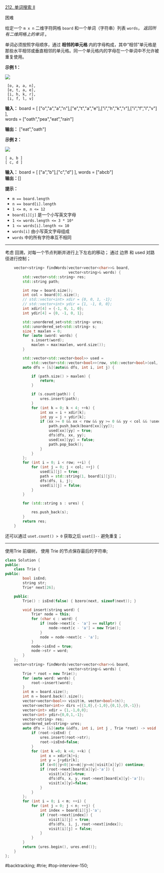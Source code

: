 [212. 单词搜索 II](https://leetcode.cn/problems/word-search-ii/)

困难

给定一个 `m x n` 二维字符网格 `board` 和一个单词（字符串）列表 `words`， _返回所有二维网格上的单词_ 。

单词必须按照字母顺序，通过 **相邻的单元格** 内的字母构成，其中“相邻”单元格是那些水平相邻或垂直相邻的单元格。同一个单元格内的字母在一个单词中不允许被重复使用。

**示例 1：**

![](https://assets.leetcode.com/uploads/2020/11/07/search1.jpg)
```
 [o, a, a, n],
 [e, t, a, e],
 [i, h, k, r],
 [i, f, l, v]
```
**输入：**
board = [ ["o","a","a","n"],["e","t","a","e"],["i","h","k","r"],["i","f","l","v"] ],  
words = ["oath","pea","eat","rain"]  

**输出：** ["eat","oath"]

**示例 2：**

![](https://assets.leetcode.com/uploads/2020/11/07/search2.jpg)
```
[ a, b ]
[ c, d ]
```
**输入：** board = [ ["a","b"],["c","d"] ], words = ["abcb"]  
**输出：**[]

**提示：**

- `m == board.length`
- `n == board[i].length`
- `1 <= m, n <= 12`
- `board[i][j]` 是一个小写英文字母
- `1 <= words.length <= 3 * 10⁴`
- `1 <= words[i].length <= 10`
- `words[i]` 由小写英文字母组成
- `words` 中的所有字符串互不相同
---- ----
考虑 回溯，对每一个节点判断并进行上下左右的移动；
通过 边界 和 used 对路径进行控制；

```cpp
    vector<string> findWords(vector<vector<char>>& board,
                             vector<string>& words) {
        std::vector<std::string> res;
        std::string path;

        int row = board.size();
        int col = board[0].size();
        // std::vector<int> xdir = {0, 0, 1, -1};
        // std::vector<int> ydir = {1, -1, 0, 0};
        int xdir[4] = {-1, 0, 1, 0};
        int ydir[4] = {0, -1, 0, 1};

        std::unordered_set<std::string> ures;
        std::unordered_set<std::string> s;
        size_t maxlen = 0;
        for (auto &word: words) {
            s.insert(word);
            maxlen = max(maxlen, word.size());
        }

        std::vector<std::vector<bool>> used =
            std::vector<std::vector<bool>>(row, std::vector<bool>(col, false));
        auto dfs = [&](auto&& dfs, int i, int j) {

            if (path.size() > maxlen) {
                return;
            }

            if (s.count(path)) {
                ures.insert(path);
            }
            for (int k = 0; k < 4; ++k) {
                int xx = i + xdir[k];
                int yy = j + ydir[k];
                if (xx >= 0 && xx < row && yy >= 0 && yy < col && !used[xx][yy]) {
                    path.push_back(board[xx][yy]);
                    used[xx][yy] = true;
                    dfs(dfs, xx, yy);
                    used[xx][yy] = false;
                    path.pop_back();
                }
            }
        };
        for (int i = 0; i < row; ++i) {
            for (int j = 0; j < col; ++j) {
                used[i][j] = true;
                path = std::string(1, board[i][j]);
                dfs(dfs, i, j);
                used[i][j] = false;
            }
        }

        for (std::string s : ures) {

            res.push_back(s);
        }
        return res;
    }
```

还可以通过 `uset.count() > 0` 获取之后 `uset[]--` 避免重复；

----

使用Trie 前缀树，
使用 Trie 的节点保存最后的字符串;

```cpp
class Solution {
public:
    class Trie {
public:
        bool isEnd;
        string str;
        Trie* next[26];

    public:
        Trie() : isEnd(false) { bzero(next, sizeof(next)); }

        void insert(string word) {
            Trie* node = this;
            for (char c : word) {
                if (node->next[c - 'a'] == nullptr) {
                    node->next[c - 'a'] = new Trie();
                }
                node = node->next[c - 'a'];
            }
            node->isEnd = true;
            node->str = word;
        }
    };
    vector<string> findWords(vector<vector<char>>& board,
                             vector<string>& words) {
        Trie * root = new Trie();
        for (auto word: words) {
            root->insert(word);
        }
        int m = board.size();
        int n = board.back().size();
        vector<vector<bool>> visit(m, vector<bool>(n));
        vector<vector<int>> dirs ={{1,0},{-1,0},{0,1},{0,-1}};
        vector<int> xdir = {1,-1,0,0};
        vector<int> ydir={0,0,1,-1};
        vector<string> res;
        unordered_set<string> ures;
        auto dfs = [&](auto &&dfs, int i, int j , Trie *root) -> void  {
            if (root->isEnd) {
                ures.insert(root->str);
                root->isEnd=false;
            }
            for (int k =0; k <4; ++k) {
                int x = xdir[k]+i;
                int y = j+ydir[k];
                if (x<0||y<0||x>=m||y>=n||visit[x][y]) continue;
                if (root->next[board[x][y]-'a']) {
                    visit[x][y]=true;
                    dfs(dfs, x, y, root->next[board[x][y]-'a']);
                    visit[x][y]=false;
                }
            }
        };
        for (int i = 0; i < m; ++i) {
            for (int j = 0; j < n; ++j) {
                int index = board[i][j]-'a';
                if (root->next[index]) {
                    visit[i][j] = true;
                    dfs(dfs, i, j, root->next[index]);
                    visit[i][j] = false;
                }
            }
        }
        return {ures.begin(), ures.end()};
    }
};
```
#backtracking; #trie; #top-interview-150; 
